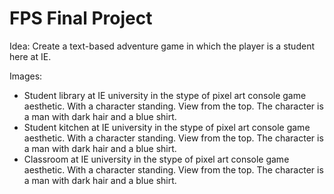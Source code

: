 # FPS Final Project
Idea: Create a text-based adventure game in which the player is a student here at IE.

Images:
+ Student library at IE university in the stype of pixel art console game aesthetic. With a character standing. View from the top. The character is a man with dark hair and a blue shirt.
+ Student kitchen at IE university in the stype of pixel art console game aesthetic. With a character standing. View from the top. The character is a man with dark hair and a blue shirt.
+ Classroom at IE university in the stype of pixel art console game aesthetic. With a character standing. View from the top. The character is a man with dark hair and a blue shirt.

